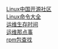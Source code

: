 [Linux中国开源社区][1]  
[Linux命令大全][2]  
[运维生存时间][3]  
[运维那点事][4]  
[rpm包查找][5]

[1]: https://linux.cn/
[2]: http://man.linuxde.net/
[3]: http://www.ttlsa.com/
[4]: http://www.ywnds.com/
[5]: http://rpmfind.net/linux/RPM/
